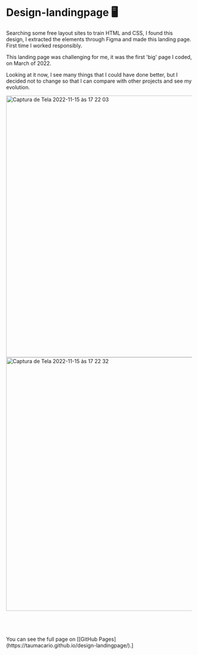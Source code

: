 # Design-landingpage 🖥️

Searching some free layout sites to train HTML and CSS, I found this design, 
I extracted the elements through Figma and made this landing page. 
First time I worked responsibly.

This landing page was challenging for me, it was the first 'big' page I coded, on March of 2022.

Looking at it now, I see many things that I could have done better, 
but I decided not to change so that I can compare with other projects and see my evolution.


<img width="709" alt="Captura de Tela 2022-11-15 às 17 22 03" src="https://user-images.githubusercontent.com/97693624/202017975-c7cb5b6d-f167-4f0c-83a8-691b9c438056.png">


<img width="687" alt="Captura de Tela 2022-11-15 às 17 22 32" src="https://user-images.githubusercontent.com/97693624/202018021-b42ac57a-b894-4dc3-879e-aeeb4e2d6cec.png">

</br>
</br>
</br>
</br>
</br>
You can see the full page on [[GitHub Pages](https://taumacario.github.io/design-landingpage/).]
